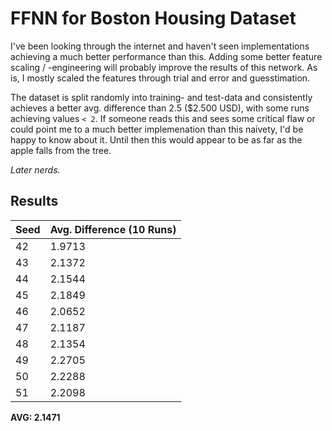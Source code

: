 # FFNN for Boston Housing Dataset

I've been looking through the internet and haven't seen implementations achieving a much better performance than this.
Adding some better feature scaling / -engineering will probably improve the results of this network. As is, I mostly scaled the features through trial and error and guesstimation.

The dataset is split randomly into training- and test-data and consistently achieves a better avg. difference than 2.5 ($2.500 USD), with some runs achieving values `< 2`.
If someone reads this and sees some critical flaw or could point me to a much better implemenation than this naivety, I'd be happy to know about it. 
Until then this would appear to be as far as the apple falls from the tree.

*Later nerds.*

## Results 

| Seed | Avg. Difference (10 Runs) |
| ---- | ------------------------- |
| 42 | 1.9713 |
| 43 | 2.1372 |
| 44 | 2.1544 |
| 45 | 2.1849 |
| 46 | 2.0652 |
| 47 | 2.1187 |
| 48 | 2.1354 |
| 49 | 2.2705 |                     
| 50 | 2.2288 |                     
| 51 | 2.2098 |

**AVG: 2.1471**
